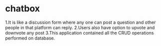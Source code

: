 # chatbox

1.It is like a discussion form where any one can post a question and other people in that platform can reply.
2.Users also have option to upvote and downvote any post
3.This application contained all the CRUD operations performed on database.

